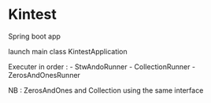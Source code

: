 # Kintest

Spring boot app

launch main class KintestApplication

Executer in order :
    - StwAndoRunner
    - CollectionRunner
    - ZerosAndOnesRunner
    
NB : ZerosAndOnes and Collection using the same interface 